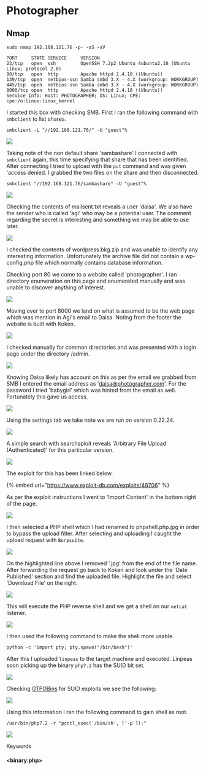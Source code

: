 # Photographer

## Nmap

```
sudo nmap 192.168.121.76 -p- -sS -sV           

PORT     STATE SERVICE     VERSION
22/tcp   open  ssh         OpenSSH 7.2p2 Ubuntu 4ubuntu2.10 (Ubuntu Linux; protocol 2.0)
80/tcp   open  http        Apache httpd 2.4.18 ((Ubuntu))
139/tcp  open  netbios-ssn Samba smbd 3.X - 4.X (workgroup: WORKGROUP)
445/tcp  open  netbios-ssn Samba smbd 3.X - 4.X (workgroup: WORKGROUP)
8000/tcp open  http        Apache httpd 2.4.18 ((Ubuntu))
Service Info: Host: PHOTOGRAPHER; OS: Linux; CPE: cpe:/o:linux:linux_kernel
```

I started this box with checking SMB. First I ran the following command with `smbclient` to list shares.

```
smbclient -L "//192.168.121.76/" -U "guest"%
```

![](<../../../.gitbook/assets/image (1501).png>)

Taking note of the non default share 'sambashare' I connected with `smbclient` again, this time specifying that share that has been identified. After connecting I tried to upload with the `put` command and was given 'access denied. I grabbed the two files on the share and then disconnected.

```
smbclient "//192.168.121.76/sambashare" -U "guest"%
```

![](<../../../.gitbook/assets/image (1502).png>)

Checking the contents of mailsent.txt reveals a user 'daisa'. We also have the sender who is called 'agi' who may be a potential user. The comment regarding the secret is interesting and something we may be able to use later.

![](<../../../.gitbook/assets/image (1503).png>)

I checked the contents of wordpress.bkg.zip and was unable to identify any interesting information. Unfortunately the archive file did not contain a wp-config.php file which normally contains database information.

Checking port 80 we come to a website called 'photographer'. I ran directory enumeration on this page and enumerated manually and was unable to discover anything of interest.

![](<../../../.gitbook/assets/image (1504) (1).png>)

Moving over to port 8000 we land on what is assumed to be the web page which was mention in Agi's email to Daisa. Noting from the footer the website is built with Koken.

![](<../../../.gitbook/assets/image (1505).png>)

I checked manually for common directories and was presented with a login page under the directory /admin.

![](<../../../.gitbook/assets/image (1507).png>)

Knowing Daisa likely has account on this as per the email we grabbed from SMB I entered the email address as 'daisa@photographer.com'. For the password I tried 'babygirl' which was hinted from the email as well. Fortunately this gave us access.

![](<../../../.gitbook/assets/image (1508).png>)

Using the settings tab we take note we are run on version 0.22.24.

![](<../../../.gitbook/assets/image (1509).png>)

A simple search with searchsploit reveals 'Arbitrary File Upload (Authenticated)' for this particular version.

![](<../../../.gitbook/assets/image (1510).png>)

The exploit for this has been linked below.

{% embed url="https://www.exploit-db.com/exploits/48706" %}

As per the exploit instructions I went to 'Import Content' in the bottom right of the page.

![](<../../../.gitbook/assets/image (1511).png>)

I then selected a PHP shell which I had renamed to phpshell.php.jpg in order to bypass the upload filter. After selecting and uploading I caught the upload request with `Burpsuite`.

![](<../../../.gitbook/assets/image (1512).png>)

On the highlighted line above I removed '.jpg' from the end of the file name. After forwarding the request go back to Koken and look under the 'Date Published' section and find the uploaded file. Highlight the file and select 'Download File' on the right.

![](<../../../.gitbook/assets/image (1513).png>)

This will execute the PHP reverse shell and we get a shell on our `netcat` listener.

![](<../../../.gitbook/assets/image (1514).png>)

I then used the following command to make the shell more usable.

```
python -c 'import pty; pty.spawn("/bin/bash")'
```

After this I uploaded `linpeas` to the target machine and executed. Linpeas soon picking up the binary `php7.2` has the SUID bit set.

![](<../../../.gitbook/assets/image (1516).png>)

Checking [GTFOBins](https://gtfobins.github.io/gtfobins/php/) for SUID exploits we see the following:

![](<../../../.gitbook/assets/image (1515).png>)

Using this information I ran the following command to gain shell as root.

```
/usr/bin/php7.2 -r "pcntl_exec('/bin/sh', ['-p']);"
```

![](<../../../.gitbook/assets/image (1517).png>)

Keywords

#### \<binary:php>
